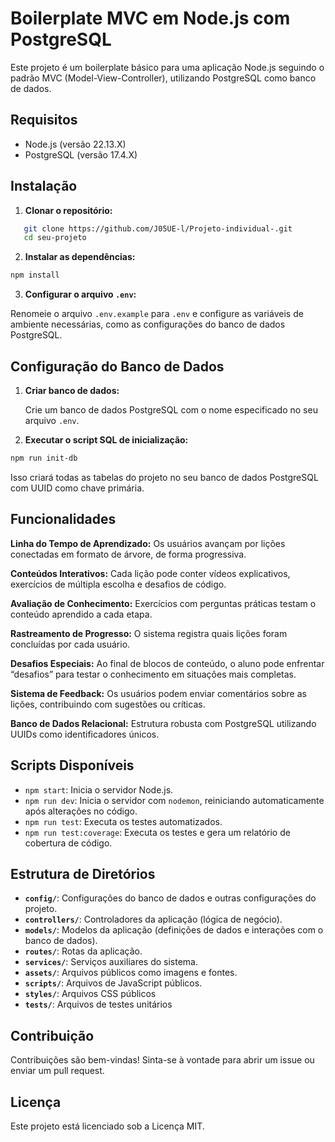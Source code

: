 # Boilerplate MVC em Node.js com PostgreSQL

Este projeto é um boilerplate básico para uma aplicação Node.js seguindo o padrão MVC (Model-View-Controller), utilizando PostgreSQL como banco de dados.

## Requisitos

- Node.js (versão 22.13.X)
- PostgreSQL (versão 17.4.X)

## Instalação

1. **Clonar o repositório:**

```bash
   git clone https://github.com/J05UE-l/Projeto-individual-.git
   cd seu-projeto
```

2. **Instalar as dependências:**
    
```bash
npm install
```
    
3. **Configurar o arquivo `.env`:**
    
Renomeie o arquivo `.env.example` para `.env` e configure as variáveis de ambiente necessárias, como as configurações do banco de dados PostgreSQL.
    

Configuração do Banco de Dados
------------------------------

1. **Criar banco de dados:**
    
    Crie um banco de dados PostgreSQL com o nome especificado no seu arquivo `.env`.
    
2. **Executar o script SQL de inicialização:**
    
```bash
npm run init-db
```
    
Isso criará todas as tabelas do projeto no seu banco de dados PostgreSQL com UUID como chave primária.
    

Funcionalidades
---------------

**Linha do Tempo de Aprendizado:** Os usuários avançam por lições conectadas em formato de árvore, de forma progressiva.

**Conteúdos Interativos:** Cada lição pode conter vídeos explicativos, exercícios de múltipla escolha e desafios de código.

**Avaliação de Conhecimento:** Exercícios com perguntas práticas testam o conteúdo aprendido a cada etapa.

**Rastreamento de Progresso:** O sistema registra quais lições foram concluídas por cada usuário.

**Desafios Especiais:** Ao final de blocos de conteúdo, o aluno pode enfrentar “desafios” para testar o conhecimento em situações mais completas.

**Sistema de Feedback:** Os usuários podem enviar comentários sobre as lições, contribuindo com sugestões ou críticas.

**Banco de Dados Relacional:** Estrutura robusta com PostgreSQL utilizando UUIDs como identificadores únicos.

Scripts Disponíveis
-------------------

* `npm start`: Inicia o servidor Node.js.
* `npm run dev`: Inicia o servidor com `nodemon`, reiniciando automaticamente após alterações no código.
* `npm run test`: Executa os testes automatizados.
* `npm run test:coverage`: Executa os testes e gera um relatório de cobertura de código.

Estrutura de Diretórios
-----------------------

* **`config/`**: Configurações do banco de dados e outras configurações do projeto.
* **`controllers/`**: Controladores da aplicação (lógica de negócio).
* **`models/`**: Modelos da aplicação (definições de dados e interações com o banco de dados).
* **`routes/`**: Rotas da aplicação.
* **`services/`**: Serviços auxiliares do sistema.
* **`assets/`**: Arquivos públicos como imagens e fontes.
* **`scripts/`**: Arquivos de JavaScript públicos.
* **`styles/`**: Arquivos CSS públicos
* **`tests/`**: Arquivos de testes unitários

Contribuição
------------

Contribuições são bem-vindas! Sinta-se à vontade para abrir um issue ou enviar um pull request.

Licença
-------

Este projeto está licenciado sob a Licença MIT.